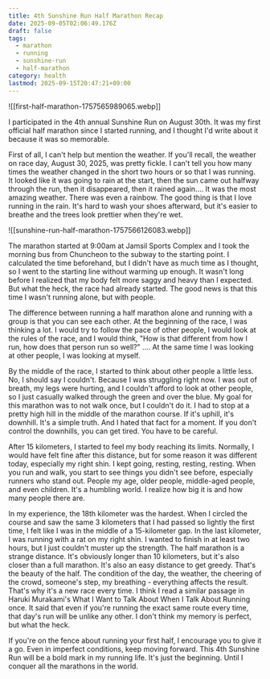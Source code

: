 ```yaml
---
title: 4th Sunshine Run Half Marathon Recap
date: 2025-09-05T02:06:49.176Z
draft: false
tags:
  - marathon
  - running
  - sunshine-run
  - half-marathon
category: health
lastmod: 2025-09-15T20:47:21+09:00
---
```

![[first-half-marathon-1757565989065.webp]]

I participated in the 4th annual Sunshine Run on August 30th. It was my first official half marathon since I started running, and I thought I'd write about it because it was so memorable.

First of all, I can't help but mention the weather. If you'll recall, the weather on race day, August 30, 2025, was pretty fickle. I can't tell you how many times the weather changed in the short two hours or so that I was running. It looked like it was going to rain at the start, then the sun came out halfway through the run, then it disappeared, then it rained again.... It was the most amazing weather. There was even a rainbow.
The good thing is that I love running in the rain. It's hard to wash your shoes afterward, but it's easier to breathe and the trees look prettier when they're wet.

![[sunshine-run-half-marathon-1757566126083.webp]]

The marathon started at 9:00am at Jamsil Sports Complex and I took the morning bus from Chuncheon to the subway to the starting point. I calculated the time beforehand, but I didn't have as much time as I thought, so I went to the starting line without warming up enough. It wasn't long before I realized that my body felt more saggy and heavy than I expected. But what the heck, the race had already started. The good news is that this time I wasn't running alone, but with people.

The difference between running a half marathon alone and running with a group is that you can see each other. At the beginning of the race, I was thinking a lot. I would try to follow the pace of other people, I would look at the rules of the race, and I would think, "How is that different from how I run, how does that person run so well?" .... At the same time I was looking at other people, I was looking at myself.

By the middle of the race, I started to think about other people a little less. No, I should say I couldn't. Because I was struggling right now. I was out of breath, my legs were hurting, and I couldn't afford to look at other people, so I just casually walked through the green and over the blue.
My goal for this marathon was to not walk once, but I couldn't do it. I had to stop at a pretty high hill in the middle of the marathon course. If it's uphill, it's downhill. It's a simple truth. And I hated that fact for a moment. If you don't control the downhills, you can get tired. You have to be careful.

After 15 kilometers, I started to feel my body reaching its limits. Normally, I would have felt fine after this distance, but for some reason it was different today, especially my right shin. I kept going, resting, resting, resting.
When you run and walk, you start to see things you didn't see before, especially runners who stand out. People my age, older people, middle-aged people, and even children. It's a humbling world. I realize how big it is and how many people there are.

In my experience, the 18th kilometer was the hardest. When I circled the course and saw the same 3 kilometers that I had passed so lightly the first time, I felt like I was in the middle of a 15-kilometer gap. In the last kilometer, I was running with a rat on my right shin. I wanted to finish in at least two hours, but I just couldn't muster up the strength.
The half marathon is a strange distance. It's obviously longer than 10 kilometers, but it's also closer than a full marathon. It's also an easy distance to get greedy. That's the beauty of the half. The condition of the day, the weather, the cheering of the crowd, someone's step, my breathing - everything affects the result. That's why it's a new race every time. I think I read a similar passage in Haruki Murakami's What I Want to Talk About When I Talk About Running once. It said that even if you're running the exact same route every time, that day's run will be unlike any other. I don't think my memory is perfect, but what the heck.

If you're on the fence about running your first half, I encourage you to give it a go. Even in imperfect conditions, keep moving forward. This 4th Sunshine Run will be a bold mark in my running life. It's just the beginning. Until I conquer all the marathons in the world.